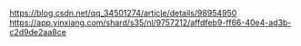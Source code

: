 https://blog.csdn.net/qq_34501274/article/details/98954950   https://app.yinxiang.com/shard/s35/nl/9757212/affdfeb9-ff66-40e4-ad3b-c2d9de2aa8ce